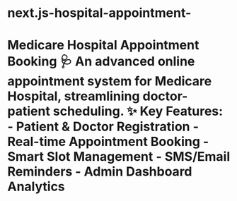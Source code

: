 # next.js-hospital-appointment-
# Medicare Hospital Appointment Booking    🩺 An advanced online appointment system for Medicare Hospital, streamlining doctor-patient scheduling.    ✨ **Key Features**:   - Patient &amp; Doctor Registration   - Real-time Appointment Booking   - Smart Slot Management   - SMS/Email Reminders   - Admin Dashboard Analytics    
